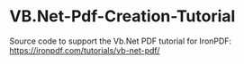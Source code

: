 # VB.Net-Pdf-Creation-Tutorial
Source code to support the Vb.Net PDF tutorial for IronPDF: https://ironpdf.com/tutorials/vb-net-pdf/
